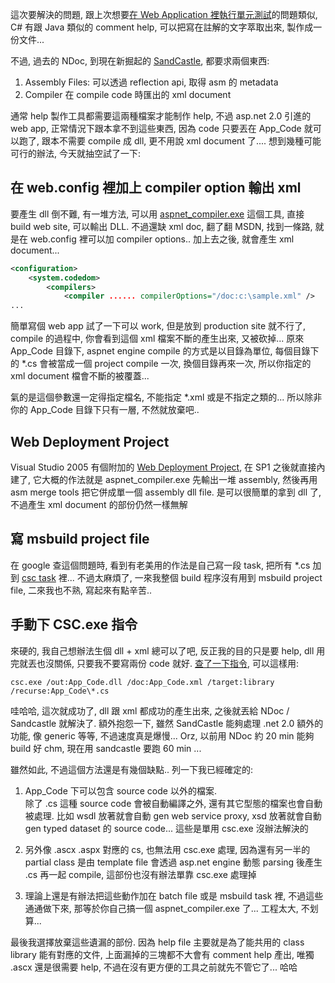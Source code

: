 這次要解決的問題, 跟上次想要[在 Web Application 裡執行單元測試](/post/e588a9e794a8-NUnitLite2c-e59ca8-App_Code-e4b88be5afabe596aee58583e6b8ace8a9a6.aspx)的問題類似, C# 有跟 Java 類似的 comment help, 可以把寫在註解的文字萃取出來, 製作成一份文件...

不過, 過去的 NDoc, 到現在新掘起的 [SandCastle](http://www.microsoft.com/downloads/details.aspx?FamilyID=E82EA71D-DA89-42EE-A715-696E3A4873B2&displaylang=en), 都要求兩個東西:

1. Assembly Files: 可以透過 reflection api, 取得 asm 的 metadata
2. Compiler 在 compile code 時匯出的 xml document

通常 help 製作工具都需要這兩種檔案才能制作 help, 不過 asp.net 2.0 引進的 web app, 正常情況下跟本拿不到這些東西, 因為 code 只要丟在 App_Code 就可以跑了, 跟本不需要 compile 成 dll, 更不用說 xml document 了.... 想到幾種可能可行的辦法, 今天就抽空試了一下:

## 在 web.config 裡加上 compiler option 輸出 xml

要產生 dll 倒不難, 有一堆方法, 可以用 [aspnet_compiler.exe](http://search.msdn.microsoft.com/search/Redirect.aspx?title=ASP.NET+Compilation+Tool+(Aspnet_compiler.exe)+&url=http://msdn2.microsoft.com/en-us/library/ms229863(VS.80).aspx) 這個工具, 直接 build web site, 可以輸出 DLL. 不過還缺 xml doc, 翻了翻 MSDN, 找到一條路, 就是在 web.config 裡可以加 compiler options.. 加上去之後, 就會產生 xml document...

```xml
<configuration>
    <system.codedom>
        <compilers>
            <compiler ...... compilerOptions="/doc:c:\sample.xml" />
...
```

簡單寫個 web app 試了一下可以 work, 但是放到 production site 就不行了, compile 的過程中, 你會看到這個 xml 檔案不斷的產生出來, 又被砍掉... 原來 App_Code 目錄下, aspnet engine compile 的方式是以目錄為單位, 每個目錄下的 *.cs 會被當成一個 project compile 一次, 換個目錄再來一次, 所以你指定的 xml document 檔會不斷的被覆蓋...

氣的是這個參數還一定得指定檔名, 不能指定 *.xml 或是不指定之類的... 所以除非你的 App_Code 目錄下只有一層, 不然就放棄吧..

## Web Deployment Project

Visual Studio 2005 有個附加的 [Web Deployment Project](http://msdn2.microsoft.com/en-us/asp.net/aa336619.aspx), 在 SP1 之後就直接內建了, 它大概的作法就是 aspnet_compiler.exe 先輸出一堆 assembly, 然後再用 asm merge tools 把它併成單一個 assembly dll file. 是可以很簡單的拿到 dll 了, 不過產生 xml document 的部份仍然一樣無解

## 寫 msbuild project file

在 google 查這個問題時, 看到有老美用的作法是自己寫一段 task, 把所有 *.cs 加到 [csc task](http://search.msdn.microsoft.com/search/Redirect.aspx?title=Csc+Task+&url=http://msdn2.microsoft.com/en-us/library/s5c8athz.aspx) 裡... 不過太麻煩了, 一來我整個 build 程序沒有用到 msbuild project file, 二來我也不熟, 寫起來有點辛苦..

## 手動下 CSC.exe 指令

來硬的, 我自己想辦法生個 dll + xml 總可以了吧, 反正我的目的只是要 help, dll 用完就丟也沒關係, 只要我不要寫兩份 code 就好. [查了一下指令](http://search.msdn.microsoft.com/search/Redirect.aspx?title=Working+with+the+C%23+2.0+Command+Line+Compiler+&url=http://msdn2.microsoft.com/en-us/library/ms379563(vs.80).aspx), 可以這樣用:

```
csc.exe /out:App_Code.dll /doc:App_Code.xml /target:library /recurse:App_Code\*.cs
```

哇哈哈, 這次就成功了, dll 跟 xml 都成功的產生出來, 之後就丟給 NDoc / Sandcastle 就解決了. 額外抱怨一下, 雖然 SandCastle 能夠處理 .net 2.0 額外的功能, 像 generic 等等, 不過速度真是爆慢... Orz, 以前用 NDoc 約 20 min 能夠 build 好 chm, 現在用 sandcastle 要跑 60 min ... 

雖然如此, 不過這個方法還是有幾個缺點.. 列一下我已經確定的:

1. App_Code 下可以包含 source code 以外的檔案.  
   除了 .cs 這種 source code 會被自動編譯之外, 還有其它型態的檔案也會自動被處理. 比如 wsdl 放著就會自動 gen web service proxy, xsd 放著就會自動 gen typed dataset 的 source code... 這些是單用 csc.exe 沒辦法解決的

2. 另外像 .ascx .aspx 對應的 cs, 也無法用 csc.exe 處理, 因為還有另一半的 partial class 是由 template file 會透過 asp.net engine 動態 parsing 後產生 .cs 再一起 compile, 這部份也沒有辦法單靠 csc.exe 處理掉

3. 理論上還是有辦法把這些動作加在 batch file 或是 msbuild task 裡, 不過這些通通做下來, 那等於你自己搞一個 aspnet_compiler.exe 了... 工程太大, 不划算...

最後我選擇放棄這些遺漏的部份. 因為 help file 主要就是為了能共用的 class library 能有對應的文件, 上面漏掉的三塊都不大會有 comment help 產出, 唯獨 .ascx 還是很需要 help, 不過在沒有更方便的工具之前就先不管它了... 哈哈